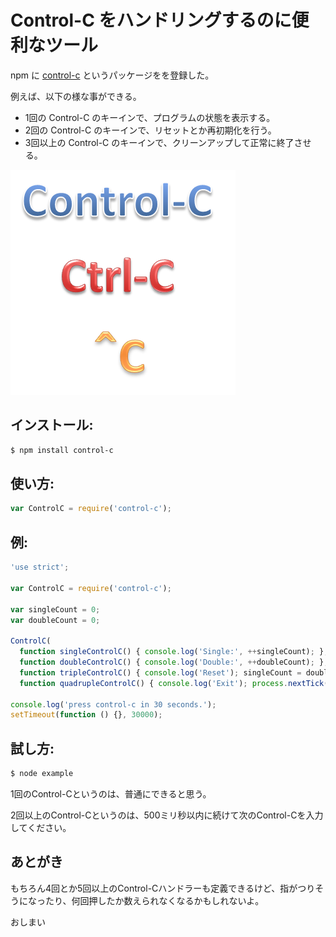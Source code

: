 Control-C をハンドリングするのに便利なツール
====

npm に [control-c](https://www.npmjs.org/package/control-c) というパッケージをを登録した。

例えば、以下の様な事ができる。

  + 1回の Control-C のキーインで、プログラムの状態を表示する。
  + 2回の Control-C のキーインで、リセットとか再初期化を行う。
  + 3回以上の Control-C のキーインで、クリーンアップして正常に終了させる。

![control-c.png](images/control-c.png)

## インストール:

```bash
$ npm install control-c
```

## 使い方:

```js
var ControlC = require('control-c');
```

## 例:

```js:example.js
'use strict';

var ControlC = require('control-c');

var singleCount = 0;
var doubleCount = 0;

ControlC(
  function singleControlC() { console.log('Single:', ++singleCount); },
  function doubleControlC() { console.log('Double:', ++doubleCount); },
  function tripleControlC() { console.log('Reset'); singleCount = doubleCount = 0; },
  function quadrupleControlC() { console.log('Exit'); process.nextTick(process.exit); });

console.log('press control-c in 30 seconds.');
setTimeout(function () {}, 30000);
```

## 試し方:

```bash
$ node example
```

1回のControl-Cというのは、普通にできると思う。

2回以上のControl-Cというのは、500ミリ秒以内に続けて次のControl-Cを入力してください。

## あとがき

もちろん4回とか5回以上のControl-Cハンドラーも定義できるけど、指がつりそうになったり、何回押したか数えられなくなるかもしれないよ。


おしまい
